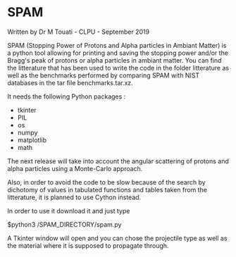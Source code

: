 # SPAM
Written by Dr M Touati - CLPU - September 2019

SPAM (Stopping Power of Protons and Alpha particles in Ambiant Matter) is a 
python tool allowing for printing and saving the stopping power and/or the 
Bragg's peak of protons or alpha particles in ambiant matter.
You can find the litterature that has been used to write the code in the 
folder litterature as well as the benchmarks performed by comparing SPAM with NIST databases in the tar file benchmarks.tar.xz. 

It needs the following Python packages :
- tkinter
- PIL 
- os
- numpy 
- matplotlib
- math

The next release will take into account the angular scattering of protons and alpha particles using a Monte-Carlo approach. 

Also, in order to avoid the code to be slow because of the search by dichotomy of values in tabulated functions and tables taken from the litterature, it is planned to use Cython instead.

In order to use it download it and just type

$python3 /SPAM_DIRECTORY/spam.py

A Tkinter window will open and you can chose the projectile type as well as the material where it is supposed to propagate through.

